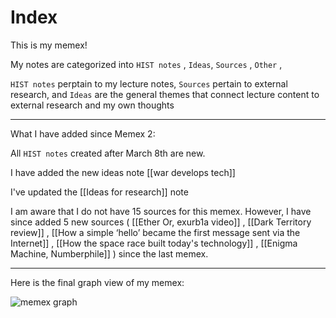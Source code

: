 # Index

This is my memex!

My notes are categorized into `HIST notes` , `Ideas`, `Sources` , `Other` , 

`HIST notes` perptain to my lecture notes, `Sources` pertain to external research, and `Ideas` are the general themes that connect lecture content to external research and my own thoughts

---
What I have added since Memex 2: 

All `HIST notes` created after March 8th are new. 

I have added the new ideas note [[war develops tech]]

I've updated the [[Ideas for research]] note

I am  aware that I do not have 15 sources for this memex. However, I have since added 5 new sources ( [[Ether Or, exurb1a video]] , [[Dark Territory review]] , [[How a simple ‘hello’ became the first message sent via the Internet]] , [[How the space race built today's technology]] , [[Enigma Machine, Numberphile]] ) since the last memex. 

---
Here is the final graph view of my memex: 

![memex graph](https://user-images.githubusercontent.com/122183451/231656790-e03d8fd7-18ae-4e61-8d41-89f668f61f5d.png)
